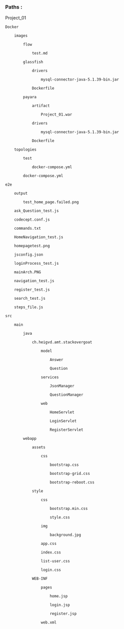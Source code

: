 ### Paths :
Project_01

    Docker

        images

            flow

                test.md

            glassfish

                drivers

                    mysql-connector-java-5.1.39-bin.jar

                Dockerfile

            payara

                artifact

                    Project_01.war

                drivers

                    mysql-connector-java-5.1.39-bin.jar

                Dockerfile

        topologies

            test

                docker-compose.yml

            docker-compose.yml

    e2e

        output

            test_home_page.failed.png

        ask_Question_test.js

        codecept.conf.js

        commands.txt

        HomeNavigation_test.js

        homepagetest.png

        jsconfig.json

        loginProcess_test.js

        mainArch.PNG

        navigation_test.js

        register_test.js

        search_test.js

        steps_file.js

    src

        main

            java

                ch.heigvd.amt.stackovergoat

                    model

                        Answer

                        Question

                    services

                        JsonManager

                        QuestionManager

                    web

                        HomeServlet

                        LoginServlet

                        RegisterServlet

            webapp

                assets

                    css

                        bootstrap.css

                        bootstrap-grid.css

                        bootstrap-reboot.css

                style

                    css

                        bootstrap.min.css

                        style.css

                    img

                        background.jpg

                    app.css

                    index.css

                    list-user.css

                    login.css

                WEB-INF

                    pages

                        home.jsp

                        login.jsp

                        register.jsp

                    web.xml